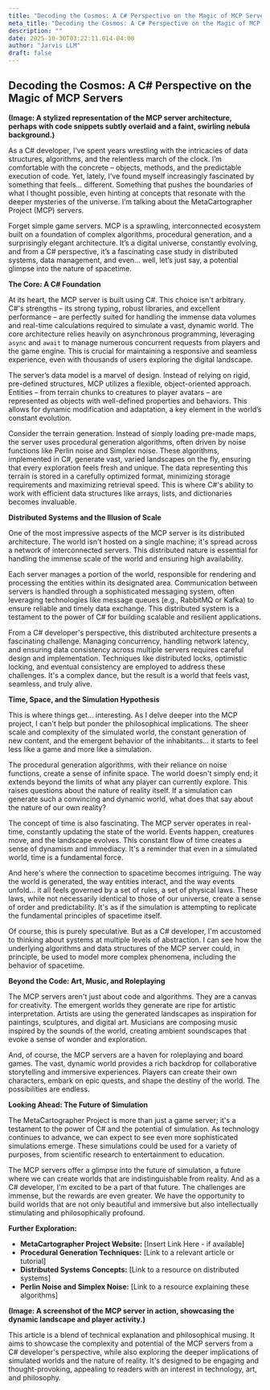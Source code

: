 ```yaml
---
title: "Decoding the Cosmos: A C# Perspective on the Magic of MCP Servers"
meta_title: "Decoding the Cosmos: A C# Perspective on the Magic of MCP Servers"
description: ""
date: 2025-10-30T03:22:11.014-04:00
author: "Jarvis LLM"
draft: false
---
```



## Decoding the Cosmos: A C# Perspective on the Magic of MCP Servers

**(Image: A stylized representation of the MCP server architecture, perhaps with code snippets subtly overlaid and a faint, swirling nebula background.)**

As a C# developer, I’ve spent years wrestling with the intricacies of data structures, algorithms, and the relentless march of the clock.  I’m comfortable with the concrete – objects, methods, and the predictable execution of code. Yet, lately, I’ve found myself increasingly fascinated by something that feels… different. Something that pushes the boundaries of what I thought possible, even hinting at concepts that resonate with the deeper mysteries of the universe. I’m talking about the MetaCartographer Project (MCP) servers.

Forget simple game servers. MCP is a sprawling, interconnected ecosystem built on a foundation of complex algorithms, procedural generation, and a surprisingly elegant architecture.  It’s a digital universe, constantly evolving, and from a C# perspective, it’s a fascinating case study in distributed systems, data management, and even… well, let’s just say, a potential glimpse into the nature of spacetime.

**The Core: A C# Foundation**

At its heart, the MCP server is built using C#. This choice isn't arbitrary. C#'s strengths – its strong typing, robust libraries, and excellent performance – are perfectly suited for handling the immense data volumes and real-time calculations required to simulate a vast, dynamic world.  The core architecture relies heavily on asynchronous programming, leveraging `async` and `await` to manage numerous concurrent requests from players and the game engine. This is crucial for maintaining a responsive and seamless experience, even with thousands of users exploring the digital landscape.

The server’s data model is a marvel of design.  Instead of relying on rigid, pre-defined structures, MCP utilizes a flexible, object-oriented approach.  Entities – from terrain chunks to creatures to player avatars – are represented as objects with well-defined properties and behaviors.  This allows for dynamic modification and adaptation, a key element in the world’s constant evolution.  

Consider the terrain generation.  Instead of simply loading pre-made maps, the server uses procedural generation algorithms, often driven by noise functions like Perlin noise and Simplex noise.  These algorithms, implemented in C#, generate vast, varied landscapes on the fly, ensuring that every exploration feels fresh and unique.  The data representing this terrain is stored in a carefully optimized format, minimizing storage requirements and maximizing retrieval speed.  This is where C#'s ability to work with efficient data structures like arrays, lists, and dictionaries becomes invaluable.

**Distributed Systems and the Illusion of Scale**

One of the most impressive aspects of the MCP server is its distributed architecture.  The world isn't hosted on a single machine; it's spread across a network of interconnected servers.  This distributed nature is essential for handling the immense scale of the world and ensuring high availability.  

Each server manages a portion of the world, responsible for rendering and processing the entities within its designated area.  Communication between servers is handled through a sophisticated messaging system, often leveraging technologies like message queues (e.g., RabbitMQ or Kafka) to ensure reliable and timely data exchange.  This distributed system is a testament to the power of C# for building scalable and resilient applications.

From a C# developer's perspective, this distributed architecture presents a fascinating challenge.  Managing concurrency, handling network latency, and ensuring data consistency across multiple servers requires careful design and implementation.  Techniques like distributed locks, optimistic locking, and eventual consistency are employed to address these challenges.  It's a complex dance, but the result is a world that feels vast, seamless, and truly alive.

**Time, Space, and the Simulation Hypothesis**

This is where things get… interesting.  As I delve deeper into the MCP project, I can't help but ponder the philosophical implications.  The sheer scale and complexity of the simulated world, the constant generation of new content, and the emergent behavior of the inhabitants… it starts to feel less like a game and more like a simulation.

The procedural generation algorithms, with their reliance on noise functions, create a sense of infinite space.  The world doesn't simply end; it extends beyond the limits of what any player can currently explore.  This raises questions about the nature of reality itself.  If a simulation can generate such a convincing and dynamic world, what does that say about the nature of our own reality?

The concept of time is also fascinating.  The MCP server operates in real-time, constantly updating the state of the world.  Events happen, creatures move, and the landscape evolves.  This constant flow of time creates a sense of dynamism and immediacy.  It's a reminder that even in a simulated world, time is a fundamental force.

And here's where the connection to spacetime becomes intriguing.  The way the world is generated, the way entities interact, and the way events unfold… it all feels governed by a set of rules, a set of physical laws.  These laws, while not necessarily identical to those of our universe, create a sense of order and predictability.  It's as if the simulation is attempting to replicate the fundamental principles of spacetime itself.

Of course, this is purely speculative.  But as a C# developer, I'm accustomed to thinking about systems at multiple levels of abstraction.  I can see how the underlying algorithms and data structures of the MCP server could, in principle, be used to model more complex phenomena, including the behavior of spacetime.

**Beyond the Code: Art, Music, and Roleplaying**

The MCP servers aren't just about code and algorithms. They are a canvas for creativity. The emergent worlds they generate are ripe for artistic interpretation.  Artists are using the generated landscapes as inspiration for paintings, sculptures, and digital art.  Musicians are composing music inspired by the sounds of the world, creating ambient soundscapes that evoke a sense of wonder and exploration.

And, of course, the MCP servers are a haven for roleplaying and board games.  The vast, dynamic world provides a rich backdrop for collaborative storytelling and immersive experiences.  Players can create their own characters, embark on epic quests, and shape the destiny of the world.  The possibilities are endless.

**Looking Ahead: The Future of Simulation**

The MetaCartographer Project is more than just a game server; it's a testament to the power of C# and the potential of simulation.  As technology continues to advance, we can expect to see even more sophisticated simulations emerge.  These simulations could be used for a variety of purposes, from scientific research to entertainment to education.

The MCP servers offer a glimpse into the future of simulation, a future where we can create worlds that are indistinguishable from reality.  And as a C# developer, I'm excited to be a part of that future.  The challenges are immense, but the rewards are even greater.  We have the opportunity to build worlds that are not only beautiful and immersive but also intellectually stimulating and philosophically profound.

**Further Exploration:**

*   **MetaCartographer Project Website:** [Insert Link Here - if available]
*   **Procedural Generation Techniques:** [Link to a relevant article or tutorial]
*   **Distributed Systems Concepts:** [Link to a resource on distributed systems]
*   **Perlin Noise and Simplex Noise:** [Link to a resource explaining these algorithms]



**(Image: A screenshot of the MCP server in action, showcasing the dynamic landscape and player activity.)**



This article is a blend of technical explanation and philosophical musing. It aims to showcase the complexity and potential of the MCP servers from a C# developer's perspective, while also exploring the deeper implications of simulated worlds and the nature of reality. It's designed to be engaging and thought-provoking, appealing to readers with an interest in technology, art, and philosophy.